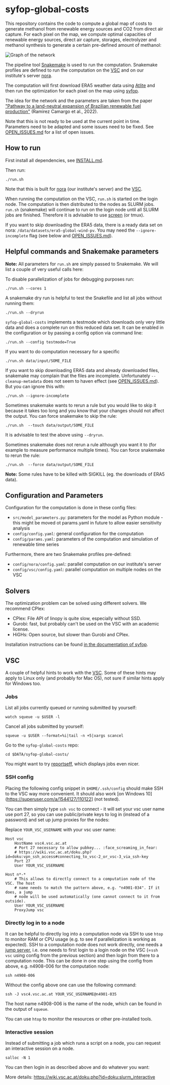 syfop-global-costs
==================

This repository contains the code to compute a global map of costs to generate methanol from
renewable energy sources and CO2 from direct air capture. For each pixel on the map, we compute
optimal capacities of renewable energy sources, direct air capture, storages, electrolyzer and
methanol synthesis to generate a certain pre-defined amount of methanol:

![Graph of the network](data/output/network.png)

The pipeline tool [Snakemake](https://snakemake.github.io/) is used to run the computation.
Snakemake profiles are defined to run the computation on the [VSC](https://vsc.ac.at/) and on our
institute's server [nora](https://nora.boku.ac.at/).

The computation will first download ERA5 weather data using
[Atlite](https://atlite.readthedocs.io/) and then run the optimization for each pixel on the map
using [syfop](https://syfop.readthedocs.io/).

The idea for the network and the parameters are taken from the paper
["Pathway to a land-neutral expansion of Brazilian renewable fuel production"](https://doi.org/10.1038/s41467-022-30850-2) (Ramirez Camargo et al., 2022).

Note that this is not ready to be used at the current point in time. Parameters need to be adapted
and some issues need to be fixed. See [OPEN_ISSUES.md](OPEN_ISSUES.md) for a list of open issues.


How to run
----------

First install all dependencies, see [INSTALL.md](INSTALL.md).

Then run:

```
./run.sh
```

Note that this is built for [nora](https://nora.boku.ac.at/) (our institute's server) and the
[VSC](https://vsc.ac.at/).

When running the computation on the VSC, `run.sh` is started on the login node. The computation is
then distributed to the nodes as SLURM jobs. `run.sh` (snakemake) will continue to run on the login
node until all SLURM jobs are finished. Therefore it is advisable to use
[screen](https://www.gnu.org/software/screen/) (or tmux).

If you want to skip downloading the ERA5 data, there is a ready data set on nora:
`/data/datasets/era5-global-wind-pv`. You may need the `--ignore-incomplete` flag (see below and
[OPEN_ISSUES.md](OPEN_ISSUES.md)).


Helpful commands and Snakemake parameters
-----------------------------------------

**Note:** All parameters for `run.sh` are simply passed to Snakemake. We will list a couple of very
useful calls here:

To disable parallelization of jobs for debugging purposes run:

```
./run.sh --cores 1
```

A snakemake dry run is helpful to test the Snakefile and list all jobs without running them:

```
./run.sh --dryrun
```

`syfop-global-costs` implements a testmode which downloads only very little data and does a
complete run on this reduced data set. It can be enabled in the configuration or by passing a
config option via command line:

```
./run.sh --config testmode=True
```

If you want to do computation necessary for a specific

```
./run.sh data/input/SOME_FILE
```

If you want to skip downloading ERA5 data and already downloaded files, snakemake may complain that
the files are incomplete. Unfortunately `--cleanup-metadata` does not seem to haven effect (see
[OPEN_ISSUES.md](OPEN_ISSUES.md)). But you can ignore this with:

```
./run.sh --ignore-incomplete
```

Sometimes snakemake wants to rerun a rule but you would like to skip it because it takes too long
and you know that your changes should not affect the output. You can force snakemake to skip the
rule:

```
./run.sh  --touch data/output/SOME_FILE
```

It is advisable to test the above using `--dryrun`.

Sometimes snakemake does not rerun a rule although you want it to (for example to measure
performance multiple times). You can force snakemake to rerun the rule:

```
./run.sh  --force data/output/SOME_FILE
```


**Note:** Some rules have to be killed with SIGKILL (eg. the downloads of ERA5 data).


Configuration and Parameters
----------------------------

Configuration for the computation is done in these config files:

- `src/model_parameters.py`: parameters for the model as Python module - this might be moved ot
  params.yaml in future to allow easier sensitivity analysis
- `config/config.yaml`: general configuration for the computation
- `config/params.yaml`: parameters of the computation and simulation of renewable time series


Furthermore, there are two Snakemake profiles pre-defined:

- `config/nora/config.yaml`: parallel computation on our institute's server
- `config/vsc/config.yaml`: parallel computation on multiple nodes on the VSC


Solvers
-------

The optimization problem can be solved using different solvers. We recommend CPlex:

- CPlex: File API of linopy is quite slow, especially without SSD.
- Gurobi: fast, but probably can't be used on the VSC with an academic license.
- HiGHs: Open source, but slower than Gurobi and CPlex.

Installation instructions can be found [in the documentation of syfop](https://syfop.readthedocs.io/latest/how-to-install.html#install-solvers).


VSC
---

A couple of helpful hints to work with the [VSC](https://vsc.ac.at/). Some of these hints may apply
to Linux only (and probably for Mac OS), not sure if similar hints apply for Windows too.


### Jobs

List all jobs currently queued or running submitted by yourself:

```
watch squeue -u $USER -l
```

Cancel all jobs submitted by yourself:

```
squeue -u $USER --format=%i|tail -n +5|xargs scancel
```

Go to the `syfop-global-costs` repo:

```
cd $DATA/syfop-global-costs/
```

You might want to try [reportseff](https://github.com/troycomi/reportseff), which displays jobs
even nicer.


### SSH config

Placing the following config snippet in `$HOME/.ssh/config` should make SSH to the VSC way more
convenient. It should also work [on Windows 10](https://superuser.com/a/1544127/110122] (not tested).

You can then simply type `ssh vsc` to connect - it will set your vsc user name use port 27, so you
can use public/private keys to log in (instead of a password) and set up jump proxies for the
nodes:

Replace `YOUR_VSC_USERNAME` with your vsc user name:

```
Host vsc
    HostName vsc4.vsc.ac.at
    # Port 27 necessary to allow pubkey... :face_screaming_in_fear:
    # https://wiki.vsc.ac.at/doku.php?id=doku:vpn_ssh_access#connecting_to_vsc-2_or_vsc-3_via_ssh-key
    Port 27
    User YOUR_VSC_USERNAME

Host n*-*
    # This allows to directly connect to a computation node of the VSC. The host
    # name needs to match the pattern above, e.g. "n4901-034". If it does, a jump
    # node will be used automatically (one cannot connect to it from outside).
    User YOUR_VSC_USERNAME
    ProxyJump vsc
```


### Directly log in to a node

It can be helpful to directly log into a computation node via SSH to use `htop` to monitor RAM or
CPU usage (e.g. to see if parallelization is working as expected). SSH to a computation node does
not work directly, one needs a [jump server](https://en.wikipedia.org/wiki/Jump_server), i.e. one
needs to first login to a login node on the VSC (=`ssh vsc` using config from the previous section)
and then login from there to a computation node. This can be done in one step using the config from
above, e.g. n4908-006 for the computation node:

```
ssh n4908-006
```

Without the config above one can use the following command:

```
ssh -J vsc4.vsc.ac.at YOUR_VSC_USERNAME@n4901-035
```

The host name n4908-006 is the name of the node, which can be found in the output of `squeue`.

You can use `htop` to monitor the resources or other pre-installed tools.


### Interactive session

Instead of submitting a job which runs a script on a node, you can request an interactive session
on a node.

```
salloc -N 1
```

You can then login in as described above and do whatever you want:

More details: https://wiki.vsc.ac.at/doku.php?id=doku:slurm_interactive
